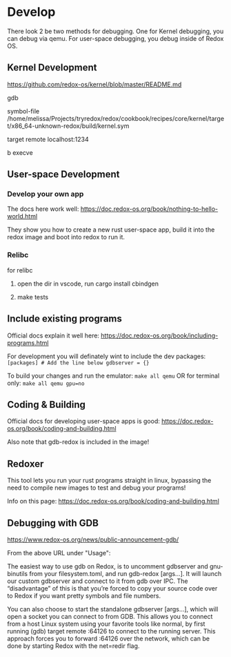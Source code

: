 
# Develop 

There look 2 be two methods for debugging.
One for Kernel debugging, you can debug via qemu.
For user-space debugging, you debug inside of Redox OS.

## Kernel Development

https://github.com/redox-os/kernel/blob/master/README.md

gdb


symbol-file /home/melissa/Projects/tryredox/redox/cookbook/recipes/core/kernel/target/x86_64-unknown-redox/build/kernel.sym

target remote localhost:1234

b execve



## User-space Development

### Develop your own app

The docs here work well: 
https://doc.redox-os.org/book/nothing-to-hello-world.html

They show you how to create a new rust user-space app, build it into the redox image and boot into redox to run it.

### Relibc

for relibc

1. open the dir in vscode, run 
    cargo install cbindgen

2. make tests





## Include existing programs

Official docs explain it well here:
https://doc.redox-os.org/book/including-programs.html

For development you will definately wint to include the dev packages:
    ```
    [packages]
    # Add the line below
    gdbserver = {}
    ```

To build your changes and run the emulator:
```make all qemu``` OR for terminal only: ```make all qemu gpu=no```

## Coding & Building

Official docs for developing user-space apps is good:
https://doc.redox-os.org/book/coding-and-building.html

Also note that gdb-redox is included in the image!

## Redoxer

This tool lets you run your rust programs straight in linux, bypassing the need to compile new images to test and debug your programs!

Info on this page: https://doc.redox-os.org/book/coding-and-building.html


## Debugging with GDB

https://www.redox-os.org/news/public-announcement-gdb/

From the above URL under "Usage":

The easiest way to use gdb on Redox, is to uncomment gdbserver and gnu-binutils from your filesystem.toml, and run gdb-redox <absolute filepath> [args...]. It will launch our custom gdbserver and connect to it from gdb over IPC. The “disadvantage” of this is that you’re forced to copy your source code over to Redox if you want pretty symbols and file numbers.

You can also choose to start the standalone gdbserver <absolute filepath> [args...], which will open a socket you can connect to from GDB. This allows you to connect from a host Linux system using your favorite tools like normal, by first running (gdb) target remote :64126 to connect to the running server. This approach forces you to forward :64126 over the network, which can be done by starting Redox with the net=redir flag.